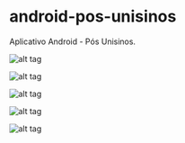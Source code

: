 android-pos-unisinos
====================

Aplicativo Android - Pós Unisinos.

![alt tag](https://raw.github.com/jefersonph/android-pos-unisinos/master/imgs/login.png)

![alt tag](https://raw.github.com/jefersonph/android-pos-unisinos/master/imgs/amigos.png)

![alt tag](https://raw.github.com/jefersonph/android-pos-unisinos/master/imgs/jogos.png)

![alt tag](https://raw.github.com/jefersonph/android-pos-unisinos/master/imgs/conta.png)

![alt tag](https://raw.github.com/jefersonph/android-pos-unisinos/master/imgs/perfil.png)
